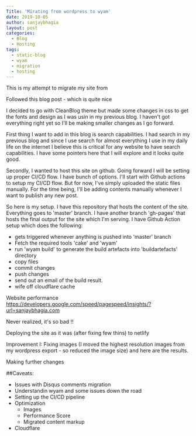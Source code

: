 ```yaml
---
Title: 'Mirating from wordpress to wyam'
date: 2019-10-05
author: sanjaybhagia
layout: post
categories:
  - Blog
  - Hosting
tags:
  - static-blog
  - wyam
  - migration
  - hosting
---
```


This is my attempt to migrate my site from 

Followed this blog post - which is quite nice

I decided to go with CleanBlog theme but made some changes in css to get the fonts and design as I was usin in my previous blog. I haven't got everything right yet so I'll be making smaller changes as I go forward. 

First thing I want to add in this blog is search capabilities. I had search in my previous blog and since I use search for almost everything I use in my daily life on the internet I believe this is critical for any website to have search capabilities. I have some pointers here that I will explore and it looks quite good.

Secondly, I wanted to host this site on github. Going forward I will be setting up proper CI/CD flow. I have bunch of options. I'll start with Github actions to setup my CI/CD flow. But for now, I've simply uploaded the static files manually. For the time being, I'll be adding contents manually whenever I want to publish any new post. 


So here is my setup. 
I have this repository that hosts the content of the site. 
Everything goes to 'master' branch. I have another branch 'gh-pages' that hosts the final output for the site which I'm serving. 
I have Github Action setup which does the following: 
  - gets triggered whenever anything is pushed into 'master' branch
  - Fetch the required tools 'cake' and 'wyam'
  - run 'wyam build' to generate the build artefacts into 'buildartefacts' directory
  - copy files 
  - commit changes
  - push changes
  - send out an email of the build result.
  - wife off cloudflare cache


  Website performance
  https://developers.google.com/speed/pagespeed/insights/?url=sanjaybhagia.com

  Never realized, it's so bad !!

  Deploying the site as it was (after fixing few thins) to netlify

  Improvement I: Fixing images (I moved the highest resolution images from my wordpress export - so reduced the image size) and here are the results. 


  Making further changes

##Caveats:
- Issues with Disqus comments migration
- Understandin wyam and some issues down the road
- Setting up the CI/CD pipeline
- Optimization
  - Images
  - Performance Score
  - Migrated content markup
- Cloudflare
